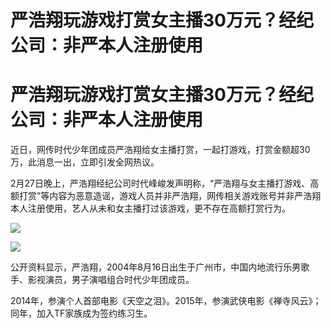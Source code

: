 # 严浩翔玩游戏打赏女主播30万元？经纪公司：非严本人注册使用

# 严浩翔玩游戏打赏女主播30万元？经纪公司：非严本人注册使用

近日，网传时代少年团成员严浩翔给女主播打赏，一起打游戏，打赏金额超30万，此消息一出，立即引发全网热议。

2月27日晚上，严浩翔经纪公司时代峰峻发声明称，“严浩翔与女主播打游戏、高额打赏”等内容为恶意造谣，游戏人员并非严浩翔，网传相关游戏账号并非严浩翔本人注册使用，艺人从未和女主播打过该游戏，更不存在高额打赏行为。

![](https://inews.gtimg.com/om_bt/OyI6E-qZcbLqcXyMOc8Gae-X4EpCumwvnjerpLzIR9lHoAA/1000)

![](https://inews.gtimg.com/om_bt/OCfnnE3xSs2G0JBjeAkNdSbm73SJKOqLrgWhW2QbEnbvYAA/1000)

公开资料显示，严浩翔，2004年8月16日出生于广州市，中国内地流行乐男歌手、影视演员，男子演唱组合时代少年团成员。

2014年，参演个人首部电影《天空之泪》。2015年，参演武侠电影《禅寺风云》；同年，加入TF家族成为签约练习生。


